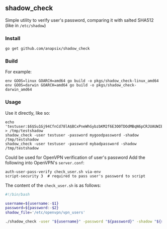 ## shadow_check

Simple utility to verify user's password, comparing it with salted SHA512 (like in `/etc/shadow`)

### Install
```
go get github.com/anapsix/shadow_check
```

### Build

For example:
```
env GOOS=linux GOARCH=amd64 go build -o pkgs/shadow_check-linux_amd64
env GOOS=darwin GOARCH=amd64 go build -o pkgs/shadow_check-darwin_amd64
```

### Usage

Use it directly, like so:
```
echo 'testuser:$6$Su1Gj94CfnCd78lA$BCxPneWhGybzbKM2f6E3O0TDOdMBqN6pCRJUAUWIB6BvzUSoAC7Ccxt9er5P6VKO1H1JpbG2U9eRgJW5QCvgG0' > /tmp/testshadow
shadow_check -user testuser -password mygoodpassword -shadow /tmp/testshadow
shadow_check -user testuser -password mybadpassword -shadow /tmp/testshadow
```

Could be used for OpenVPN verification of user's password
Add the following into OpenVPN's `server.conf`:
```
auth-user-pass-verify check_user.sh via-env
script-security 3  # required to pass user's password to script
```

The content of the `check_user.sh` is as follows:
```bash
#!/bin/bash

username=${username:-$1}
password=${password:-$2}
shadow_file='/etc/openvpn/vpn_users'

./shadow_check -user "${username}" -password "${password}" -shadow "${shadow_file}"
```